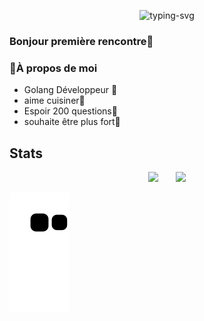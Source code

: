 <p align="center">
   <img src="https://readme-typing-svg.herokuapp.com?color=%23A70808&center=true&vCenter=true&height=80&lines=Hello%EF%BC%81I%E2%80%99m+Ed" alt="typing-svg">
</p>

### Bonjour première rencontre👋
   
### 🤔À propos de moi
  - Golang Développeur 💼
  - aime cuisiner🍔
  - Espoir 200 questions👯
  - souhaite être plus fort💪
## Stats
<!--
Github Stats && Most used languages
-->
<div align="center">
<span></span>
<img height="170px" src="https://github-readme-stats.vercel.app/api?username=China-chris&theme=dracula" /><span>  </span><img height="170px" src="https://github-readme-stats.vercel.app/api/top-langs/?username=China-chris&layout=compact&langs_count=8&theme=dracula" />
<span></span>
</div>

![](https://raw.githubusercontent.com/China-Chris/China-Chris/main/assets/github-contribution-grid-snake.svg)                   
     

<!--
GitHub 连续打卡 
<div align="center">
    <img  src="https://github-readme-streak-stats.herokuapp.com/?user=China-chris" />
</div>
-->
<!--
Github活动统计图 
<div align="center">
    <img src="https://activity-graph.herokuapp.com/graph?username=China-chri&theme=minimal" />
</div>
-->

<!--
**China-Chris/China-Chris** is a ✨ _special_ ✨ repository because its `README.md` (this file) appears on your GitHub profile.

Here are some ideas to get you started:

- 🔭 I’m currently working on ...
- 🌱 I’m currently learning ...
- 👯 I’m looking to collaborate on ...
- 🤔 I’m looking for help with ...
- 💬 Ask me about ...
- 📫 How to reach me: ...
- 😄 Pronouns: ...
- ⚡ Fun fact: ...
-->
